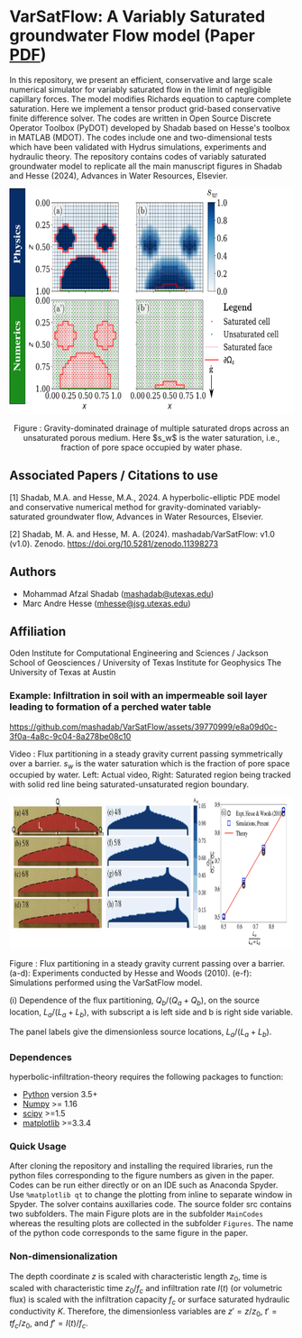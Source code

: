 # VarSatFlow: A Variably Saturated groundwater Flow model (Paper [PDF](https://arxiv.org/abs/2210.04724))

In this repository, we present an efficient, conservative and large scale numerical simulator for variably saturated flow in the limit of negligible capillary forces. The model modifies Richards equation to capture complete saturation. Here we implement a tensor product grid-based conservative finite difference solver. The codes are written in Open Source Discrete Operator Toolbox (PyDOT) developed by Shadab based on Hesse's toolbox in MATLAB (MDOT). The codes include one and two-dimensional tests which have been validated with Hydrus simulations, experiments and hydraulic theory. The repository contains codes of variably saturated groundwater model to replicate all the main manuscript figures in Shadab and Hesse (2024), Advances in Water Resources, Elsevier.

<p align="center">
<img src="./Cover/CoverNew.png" height="400"> 
 </p>
 <p align="center">
  Figure : Gravity-dominated drainage of multiple saturated drops across an unsaturated porous medium. 
  Here $s_w$ is the water saturation, i.e., fraction of pore space occupied by water phase.
</p>

## Associated Papers / Citations to use
[1] Shadab, M.A. and Hesse, M.A., 2024. A hyperbolic-elliptic PDE model and conservative numerical method for gravity-dominated variably-saturated groundwater flow, Advances in Water Resources, Elsevier.

[2] Shadab, M. A. and Hesse, M. A. (2024). mashadab/VarSatFlow: v1.0 (v1.0). Zenodo. https://doi.org/10.5281/zenodo.11398273

## Authors
- Mohammad Afzal Shadab (mashadab@utexas.edu)
- Marc Andre Hesse (mhesse@jsg.utexas.edu)

## Affiliation
Oden Institute for Computational Engineering and Sciences / Jackson School of Geosciences / University of Texas Institute for Geophysics
The University of Texas at Austin

### Example: Infiltration in soil with an impermeable soil layer leading to formation of a perched water table

https://github.com/mashadab/VarSatFlow/assets/39770999/e8a09d0c-3f0a-4a8c-9c04-8a278be08c10

Video : Flux partitioning in a steady gravity current passing symmetrically over a barrier. $`s_w`$ is the water saturation which is the fraction of pore space occupied by water. Left: Actual video, Right: Saturated region being tracked with solid red line being saturated-unsaturated region boundary.

<p align="center">
<img src="./Cover/Cover.png" height="270">
</p>
Figure : Flux partitioning in a steady gravity current passing over a barrier. 
(a-d): Experiments conducted by Hesse and Woods (2010). 
(e-f): Simulations performed using the VarSatFlow model. 

(i) Dependence of the flux partitioning, $`Q_b/(Q_a+Q_b)`$, on the source location, $`L_a/(L_a+L_b)`$, with subscript a is left side and b is right side variable. 


The panel labels give the dimensionless source locations, $`L_a/(L_a+L_b)`$.



### Dependences
hyperbolic-infiltration-theory requires the following packages to function:
- [Python](https://www.python.org/) version 3.5+
- [Numpy](http://www.numpy.org/) >= 1.16
- [scipy](https://www.scipy.org/) >=1.5
- [matplotlib](https://matplotlib.org/) >=3.3.4


### Quick Usage
After cloning the repository and installing the required libraries, run the python files corresponding to the figure numbers as given in the paper. Codes can be run either directly or on an IDE such as Anaconda Spyder. Use `%matplotlib qt` to change the plotting from inline to separate window in Spyder. The solver contains auxillaries code. The source folder src contains two subfolders. The main Figure plots are in the subfolder `MainCodes` whereas the resulting plots are collected in the subfolder `Figures`. The name of the python code corresponds to the same figure in the paper.

### Non-dimensionalization
The depth coordinate $`z`$ is scaled with characteristic length $`z_0`$, time is scaled with characteristic time $`z_0/f_c`$ and infiltration rate $`I(t)`$ (or volumetric flux) is scaled with the infiltration capacity $`f_c`$ or surface saturated hydraulic conductivity $`K`$. Therefore, the dimensionless variables are $`z'=z/z_0`$, $`t'=tf_c/z_0`$, and $`f'=I(t)/f_c`$.

